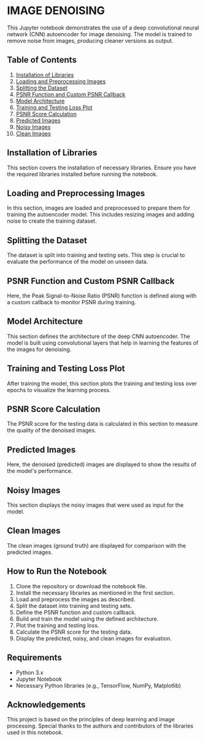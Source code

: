# IMAGE DENOISING

This Jupyter notebook demonstrates the use of a deep convolutional neural network (CNN) autoencoder for image denoising. The model is trained to remove noise from images, producing cleaner versions as output.

## Table of Contents
1. [Installation of Libraries](#installation-of-libraries)
2. [Loading and Preprocessing Images](#loading-and-preprocessing-images)
3. [Splitting the Dataset](#splitting-the-dataset)
4. [PSNR Function and Custom PSNR Callback](#psnr-function-and-custom-psnr-callback)
5. [Model Architecture](#model-architecture)
6. [Training and Testing Loss Plot](#training-and-testing-loss-plot)
7. [PSNR Score Calculation](#psnr-score-calculation)
8. [Predicted Images](#predicted-images)
9. [Noisy Images](#noisy-images)
10. [Clean Images](#clean-images)

## Installation of Libraries
This section covers the installation of necessary libraries. Ensure you have the required libraries installed before running the notebook.

## Loading and Preprocessing Images
In this section, images are loaded and preprocessed to prepare them for training the autoencoder model. This includes resizing images and adding noise to create the training dataset.

## Splitting the Dataset
The dataset is split into training and testing sets. This step is crucial to evaluate the performance of the model on unseen data.

## PSNR Function and Custom PSNR Callback
Here, the Peak Signal-to-Noise Ratio (PSNR) function is defined along with a custom callback to monitor PSNR during training.

## Model Architecture
This section defines the architecture of the deep CNN autoencoder. The model is built using convolutional layers that help in learning the features of the images for denoising.

## Training and Testing Loss Plot
After training the model, this section plots the training and testing loss over epochs to visualize the learning process.

## PSNR Score Calculation
The PSNR score for the testing data is calculated in this section to measure the quality of the denoised images.

## Predicted Images
Here, the denoised (predicted) images are displayed to show the results of the model's performance.

## Noisy Images
This section displays the noisy images that were used as input for the model.

## Clean Images
The clean images (ground truth) are displayed for comparison with the predicted images.

## How to Run the Notebook
1. Clone the repository or download the notebook file.
2. Install the necessary libraries as mentioned in the first section.
3. Load and preprocess the images as described.
4. Split the dataset into training and testing sets.
5. Define the PSNR function and custom callback.
6. Build and train the model using the defined architecture.
7. Plot the training and testing loss.
8. Calculate the PSNR score for the testing data.
9. Display the predicted, noisy, and clean images for evaluation.

## Requirements
- Python 3.x
- Jupyter Notebook
- Necessary Python libraries (e.g., TensorFlow, NumPy, Matplotlib)

## Acknowledgements
This project is based on the principles of deep learning and image processing. Special thanks to the authors and contributors of the libraries used in this notebook.
